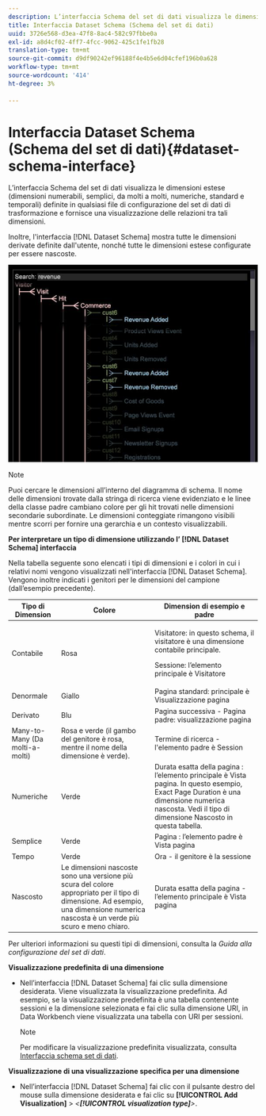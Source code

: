 ```yaml
---
description: L’interfaccia Schema del set di dati visualizza le dimensioni estese (dimensioni numerabili, semplici, da molti a molti, numeriche, standard e temporali) definite in qualsiasi file di configurazione del set di dati di trasformazione e fornisce una visualizzazione delle relazioni tra tali dimensioni.
title: Interfaccia Dataset Schema (Schema del set di dati)
uuid: 3726e568-d3ea-47f8-8ac4-582c97fbbe0a
exl-id: a8d4cf02-4ff7-4fcc-9062-425c1fe1fb28
translation-type: tm+mt
source-git-commit: d9df90242ef96188f4e4b5e6d04cfef196b0a628
workflow-type: tm+mt
source-wordcount: '414'
ht-degree: 3%

---
```


# Interfaccia Dataset Schema (Schema del set di dati){#dataset-schema-interface}

L’interfaccia Schema del set di dati visualizza le dimensioni estese (dimensioni numerabili, semplici, da molti a molti, numeriche, standard e temporali) definite in qualsiasi file di configurazione del set di dati di trasformazione e fornisce una visualizzazione delle relazioni tra tali dimensioni.

Inoltre, l&#39;interfaccia [!DNL Dataset Schema] mostra tutte le dimensioni derivate definite dall&#39;utente, nonché tutte le dimensioni estese configurate per essere nascoste.

![](assets/vis_DatasetSchema_Example2.png)

>[!NOTE]
>
>Puoi cercare le dimensioni all’interno del diagramma di schema. Il nome delle dimensioni trovate dalla stringa di ricerca viene evidenziato e le linee della classe padre cambiano colore per gli hit trovati nelle dimensioni secondarie subordinate. Le dimensioni conteggiate rimangono visibili mentre scorri per fornire una gerarchia e un contesto visualizzabili.

**Per interpretare un tipo di dimensione utilizzando l’ [!DNL Dataset Schema] interfaccia**

Nella tabella seguente sono elencati i tipi di dimensioni e i colori in cui i relativi nomi vengono visualizzati nell&#39;interfaccia [!DNL Dataset Schema]. Vengono inoltre indicati i genitori per le dimensioni del campione (dall’esempio precedente).

<table id="table_CF888522626E49A4A10D87085CAB5CC1"> 
 <thead> 
  <tr> 
   <th colname="col1" class="entry"> Tipo di Dimension </th> 
   <th colname="col2" class="entry"> Colore </th> 
   <th colname="col3" class="entry"> Dimension di esempio e padre </th> 
  </tr> 
 </thead>
 <tbody> 
  <tr> 
   <td colname="col1"> Contabile </td> 
   <td colname="col2"> Rosa </td> 
   <td colname="col3"> <p>Visitatore: in questo schema, il visitatore è una dimensione contabile principale. </p> <p>Sessione: l’elemento principale è Visitatore </p> </td> 
  </tr> 
  <tr> 
   <td colname="col1"> Denormale </td> 
   <td colname="col2"> Giallo </td> 
   <td colname="col3"> Pagina standard: principale è Visualizzazione pagina </td> 
  </tr> 
  <tr> 
   <td colname="col1"> Derivato </td> 
   <td colname="col2"> Blu </td> 
   <td colname="col3"> Pagina successiva - Pagina padre: visualizzazione pagina </td> 
  </tr> 
  <tr> 
   <td colname="col1"> Many-to-Many (Da molti-a-molti) </td> 
   <td colname="col2"> Rosa e verde (il gambo del genitore è rosa, mentre il nome della dimensione è verde). </td> 
   <td colname="col3"> Termine di ricerca - l'elemento padre è Session </td> 
  </tr> 
  <tr> 
   <td colname="col1"> Numeriche </td> 
   <td colname="col2"> Verde </td> 
   <td colname="col3"> Durata esatta della pagina : l’elemento principale è Vista pagina. In questo esempio, Exact Page Duration è una dimensione numerica nascosta. Vedi il tipo di dimensione Nascosto in questa tabella. </td> 
  </tr> 
  <tr> 
   <td colname="col1"> Semplice </td> 
   <td colname="col2"> Verde </td> 
   <td colname="col3"> Pagina : l’elemento padre è Vista pagina </td> 
  </tr> 
  <tr> 
   <td colname="col1"> Tempo </td> 
   <td colname="col2"> Verde </td> 
   <td colname="col3"> Ora - il genitore è la sessione </td> 
  </tr> 
  <tr> 
   <td colname="col1"> Nascosto </td> 
   <td colname="col2"> Le dimensioni nascoste sono una versione più scura del colore appropriato per il tipo di dimensione. Ad esempio, una dimensione numerica nascosta è un verde più scuro e meno chiaro. </td> 
   <td colname="col3"> Durata esatta della pagina - l’elemento principale è Vista pagina </td> 
  </tr> 
 </tbody> 
</table>

Per ulteriori informazioni su questi tipi di dimensioni, consulta la *Guida alla configurazione del set di dati*.

**Visualizzazione predefinita di una dimensione**

* Nell’interfaccia [!DNL Dataset Schema] fai clic sulla dimensione desiderata. Viene visualizzata la visualizzazione predefinita. Ad esempio, se la visualizzazione predefinita è una tabella contenente sessioni e la dimensione selezionata e fai clic sulla dimensione URI, in Data Workbench viene visualizzata una tabella con URI per sessioni.

   >[!NOTE]
   >
   >Per modificare la visualizzazione predefinita visualizzata, consulta [Interfaccia schema set di dati](../../../home/c-get-started/c-admin-intrf/c-dtst-sch-intrf.md#concept-e147b3a5b542453ca2b121e1c85bb175).

**Visualizzazione di una visualizzazione specifica per una dimensione**

* Nell’interfaccia [!DNL Dataset Schema] fai clic con il pulsante destro del mouse sulla dimensione desiderata e fai clic su **[!UICONTROL Add Visualization]** > *&lt;**[!UICONTROL visualization type]**>*.
